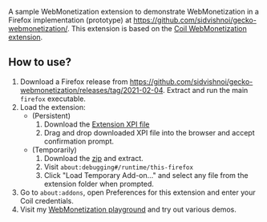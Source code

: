 A sample WebMonetization extension to demonstrate WebMonetization in a Firefox implementation (prototype) at https://github.com/sidvishnoi/gecko-webmonetization/. This extension is based on the [Coil WebMonetization extension](https://github.com/coilhq/web-monetization-projects/tree/189b612/packages/coil-extension).

## How to use?

1. Download a Firefox release from https://github.com/sidvishnoi/gecko-webmonetization/releases/tag/2021-02-04. Extract and run the main `firefox` executable.
2. Load the extension:
   - (Persistent)
     1. Download the [Extension XPI file](https://github.com/sidvishnoi/wm-firefox-extension-coil/raw/main/dist/webmonetizationdemo-1.0-fx.xpi)
     2. Drag and drop downloaded XPI file into the browser and accept confirmation prompt.
   - (Temporarily)
     1. Download the [zip](https://github.com/sidvishnoi/wm-firefox-extension-coil/archive/main.zip) and extract.
     1. Visit `about:debugging#/runtime/this-firefox`
     1. Click "Load Temporary Add-on…" and select any file from the extension folder when prompted.
3. Go to `about:addons`, open Preferences for this extension and enter your Coil credentials.
4. Visit my [WebMonetization playground](https://sidvishnoi.github.io/wm-playground/) and try out various demos.
